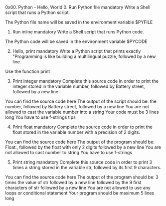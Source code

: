 0x00. Python - Hello, World
0. Run Python file
mandatory
Write a Shell script that runs a Python script.

The Python file name will be saved in the environment variable $PYFILE

1. Run inline
mandatory
Write a Shell script that runs Python code.

The Python code will be saved in the environment variable $PYCODE

2. Hello, print
mandatory
Write a Python script that prints exactly "Programming is like building a multilingual puzzle, followed by a new line.

Use the function print

3. Print integer
mandatory
Complete this source code in order to print the integer stored in the variable number, followed by Battery street, followed by a new line.

You can find the source code here
The output of the script should be:
the number, followed by Battery street,
followed by a new line
You are not allowed to cast the variable number into a string
Your code must be 3 lines long
You have to use f-strings tips

4. Print float
mandatory
Complete the source code in order to print the float stored in the variable number with a precision of 2 digits.

You can find the source code here
The output of the program should be:
Float:, followed by the float with only 2 digits
followed by a new line
You are not allowed to cast number to string
You have to use f-strings

5. Print string
mandatory
Complete this source code in order to print 3 times a string stored in the variable str, followed by its first 9 characters.

You can find the source code here
The output of the program should be:
3 times the value of str
followed by a new line
followed by the 9 first characters of str
followed by a new line
You are not allowed to use any loops or conditional statement
Your program should be maximum 5 lines long
